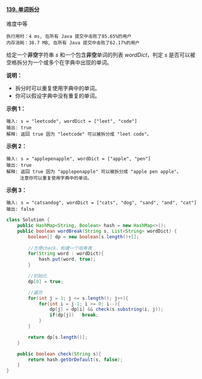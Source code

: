 #### [139. 单词拆分](https://leetcode-cn.com/problems/word-break/)

难度中等

```
执行用时：4 ms, 在所有 Java 提交中击败了85.65%的用户
内存消耗：38.7 MB, 在所有 Java 提交中击败了62.17%的用户
```

给定一个**非空**字符串 *s* 和一个包含**非空**单词的列表 *wordDict*，判定 *s* 是否可以被空格拆分为一个或多个在字典中出现的单词。

**说明：**

- 拆分时可以重复使用字典中的单词。
- 你可以假设字典中没有重复的单词。

**示例 1：**

```
输入: s = "leetcode", wordDict = ["leet", "code"]
输出: true
解释: 返回 true 因为 "leetcode" 可以被拆分成 "leet code"。
```

**示例 2：**

```
输入: s = "applepenapple", wordDict = ["apple", "pen"]
输出: true
解释: 返回 true 因为 "applepenapple" 可以被拆分成 "apple pen apple"。
     注意你可以重复使用字典中的单词。
```

**示例 3：**

```
输入: s = "catsandog", wordDict = ["cats", "dog", "sand", "and", "cat"]
输出: false
```

```java
class Solution {
    public HashMap<String, Boolean> hash = new HashMap<>();
    public boolean wordBreak(String s, List<String> wordDict) {
        boolean[] dp = new boolean[s.length()+1];
        
        //方便check，构建一个哈希表
        for(String word : wordDict){
            hash.put(word, true);
        }

        //初始化
        dp[0] = true;

        //遍历
        for(int j = 1; j <= s.length(); j++){
            for(int i = j-1; i >= 0; i--){
                dp[j] = dp[i] && check(s.substring(i, j));
                if(dp[j])   break;
            }
        }

        return dp[s.length()];
    }

    public boolean check(String s){
        return hash.getOrDefault(s, false);
    }
}
```

